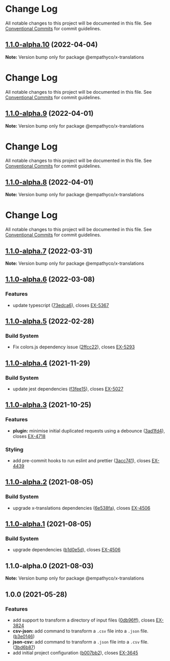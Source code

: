 # Change Log

All notable changes to this project will be documented in this file. See
[Conventional Commits](https://conventionalcommits.org) for commit guidelines.

## [1.1.0-alpha.10](https://github.com/empathyco/x/compare/@empathyco/x-translations@1.1.0-alpha.9...@empathyco/x-translations@1.1.0-alpha.10) (2022-04-04)

**Note:** Version bump only for package @empathyco/x-translations

# Change Log

All notable changes to this project will be documented in this file. See
[Conventional Commits](https://conventionalcommits.org) for commit guidelines.

## [1.1.0-alpha.9](https://github.com/empathyco/x/compare/@empathyco/x-translations@1.1.0-alpha.8...@empathyco/x-translations@1.1.0-alpha.9) (2022-04-01)

**Note:** Version bump only for package @empathyco/x-translations

# Change Log

All notable changes to this project will be documented in this file. See
[Conventional Commits](https://conventionalcommits.org) for commit guidelines.

## [1.1.0-alpha.8](https://github.com/empathyco/x/compare/@empathyco/x-translations@1.1.0-alpha.7...@empathyco/x-translations@1.1.0-alpha.8) (2022-04-01)

**Note:** Version bump only for package @empathyco/x-translations

# Change Log

All notable changes to this project will be documented in this file. See
[Conventional Commits](https://conventionalcommits.org) for commit guidelines.

## [1.1.0-alpha.7](https://github.com/empathyco/x/compare/@empathyco/x-translations@1.1.0-alpha.6...@empathyco/x-translations@1.1.0-alpha.7) (2022-03-31)

**Note:** Version bump only for package @empathyco/x-translations

## [1.1.0-alpha.6](https://github.com/empathyco/x/compare/@empathyco/x-translations@1.1.0-alpha.5...@empathyco/x-translations@1.1.0-alpha.6) (2022-03-08)

### Features

- update typescript
  ([73edca6](https://github.com/empathyco/x/commit/73edca61c1cea39d82a7ab94bc18c8bff94c138c)),
  closes [EX-5367](https://searchbroker.atlassian.net/browse/EX-5367)

## [1.1.0-alpha.5](https://github.com/empathyco/x/compare/@empathyco/x-translations@1.1.0-alpha.4...@empathyco/x-translations@1.1.0-alpha.5) (2022-02-28)

### Build System

- Fix colors.js dependency issue
  ([2ffcc22](https://github.com/empathyco/x/commit/2ffcc222f5666d7866c8d7cd3a0eec7c0bb1f938)),
  closes [EX-5293](https://searchbroker.atlassian.net/browse/EX-5293)

## [1.1.0-alpha.4](https://github.com/empathyco/x/compare/@empathyco/x-translations@1.1.0-alpha.3...@empathyco/x-translations@1.1.0-alpha.4) (2021-11-29)

### Build System

- update jest dependencies
  ([f3fee15](https://github.com/empathyco/x/commit/f3fee157d724292f5cbb7166908d48ef2fb4fe8c)),
  closes [EX-5027](https://searchbroker.atlassian.net/browse/EX-5027)

## [1.1.0-alpha.3](https://github.com/empathyco/x/compare/@empathyco/x-translations@1.1.0-alpha.2...@empathyco/x-translations@1.1.0-alpha.3) (2021-10-25)

### Features

- **plugin:** minimise initial duplicated requests using a debounce
  ([3ad1fd4](https://github.com/empathyco/x/commit/3ad1fd4ec949de1f1484919d0165f9e6eaa3d882)),
  closes [EX-4718](https://searchbroker.atlassian.net/browse/EX-4718)

### Styling

- add pre-commit hooks to run eslint and prettier
  ([3acc741](https://github.com/empathyco/x/commit/3acc7419b6ece4d7f353d0d1240677271a344bae)),
  closes [EX-4439](https://searchbroker.atlassian.net/browse/EX-4439)

## [1.1.0-alpha.2](https://github.com/empathyco/x/compare/@empathyco/x-translations@1.1.0-alpha.1...@empathyco/x-translations@1.1.0-alpha.2) (2021-08-05)

### Build System

- upgrade x-translations dependencies
  ([6e538fa](https://github.com/empathyco/x/commit/6e538facd2a9655532f797e340572550347dfc72)),
  closes [EX-4506](https://searchbroker.atlassian.net/browse/EX-4506)

## [1.1.0-alpha.1](https://github.com/empathyco/x/compare/@empathyco/x-translations@1.1.0-alpha.0...@empathyco/x-translations@1.1.0-alpha.1) (2021-08-05)

### Build System

- upgrade dependencies
  ([b1d0e5d](https://github.com/empathyco/x/commit/b1d0e5df03cd48f3bb285830943bddf9bdc17acf)),
  closes [EX-4506](https://searchbroker.atlassian.net/browse/EX-4506)

## 1.1.0-alpha.0 (2021-08-03)

**Note:** Version bump only for package @empathyco/x-translations

## 1.0.0 (2021-05-28)

### Features

- add support to transform a directory of input files
  ([0db96ff](https://bitbucket.org/colbenson/x-translations/commits/0db96ff43e0e66db1defa1a9aa48fe7f6d2472f8)),
  closes [EX-3824](https://searchbroker.atlassian.net/browse/EX-3824)
- **csv-json:** add command to transform a `.csv` file into a `.json` file.
  ([b3e0146](https://bitbucket.org/colbenson/x-translations/commits/b3e0146a36db4203c2647951951ff3d594cb4693))
- **json-csv:** add command to transform a `.json` file into a `.csv` file.
  ([3bd6b87](https://bitbucket.org/colbenson/x-translations/commits/3bd6b87056ebc98f06a5bccbecf4c4435cba36f5))
- add initial project configuration
  ([b007bb2](https://bitbucket.org/colbenson/x-translations/commits/b007bb2882ca09f67ddc69b0af2a5817d3964361)),
  closes [EX-3645](https://searchbroker.atlassian.net/browse/EX-3645)
